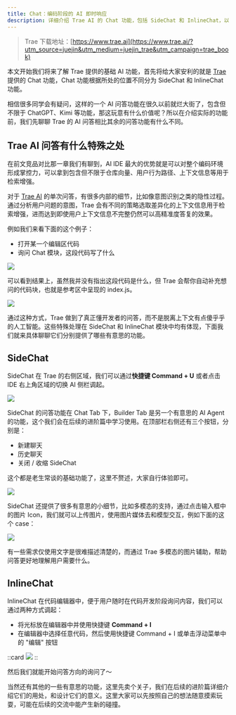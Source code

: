 ```yaml
---
title: Chat：编码阶段的 AI 即时响应
description: 详细介绍 Trae AI 的 Chat 功能，包括 SideChat 和 InlineChat，以及它们如何在编码过程中提供即时的 AI 辅助。
---
```


> Trae 下载地址：[https://www.trae.ai](https://www.trae.ai/?utm_source=juejin&utm_medium=juejin_trae&utm_campaign=trae_book)
>
本文开始我们将来了解 Trae 提供的基础 AI 功能，首先将给大家安利的就是 [Trae](https://www.trae.ai/?utm_source=juejin&utm_medium=juejin_trae&utm_campaign=trae_book) 提供的 Chat 功能，Chat 功能根据所处的位置不同分为 SideChat 和 InlineChat 功能。

相信很多同学会有疑问，这样的一个 AI 问答功能在很久以前就烂大街了，包含但不限于 ChatGPT、Kimi 等功能，那这玩意有什么价值呢？所以在介绍实际的功能前，我们先聊聊 Trae 的 AI 问答相比其余的问答功能有什么不同。

## Trae AI 问答有什么特殊之处

在前文竞品对比那一章我们有聊到，AI IDE 最大的优势就是可以对整个编码环境形成掌控力，可以拿到包含但不限于仓库向量、用户行为路径、上下文信息等用于检索增强。

对于 [Trae AI](https://www.trae.ai/?utm_source=juejin&utm_medium=juejin_trae&utm_campaign=trae_book) 的单次问答，有很多内部的细节，比如像意图识别之类的隐性过程。通过分析用户问题的意图，Trae 会有不同的策略选取差异化的上下文信息用于检索增强，进而达到即使用户上下文信息不完整仍然可以高精准度答复的效果。

例如我们来看下面的这个例子：

-   打开某一个编辑区代码
-   询问 Chat 模块，这段代码写了什么

![](https://p3-juejin.byteimg.com/tos-cn-i-k3u1fbpfcp/0e7aad08b40045c594cdc4af79e705ec~tplv-k3u1fbpfcp-jj-mark:0:0:0:0:q75.image#?w=2394&h=992&s=169876&e=png&b=181a1f)

可以看到结果上，虽然我并没有指出这段代码是什么，但 Trae 会帮你自动补充想问的代码块，也就是参考区中呈现的 index.js。

![](https://p3-juejin.byteimg.com/tos-cn-i-k3u1fbpfcp/4d5f968277384c4a866cae30f6fc64a7~tplv-k3u1fbpfcp-jj-mark:0:0:0:0:q75.image#?w=204&h=192&s=36996&e=png&b=e2e1e0)

通过这种方式，Trae 做到了真正懂开发者的问答，而不是脱离上下文有点傻乎乎的人工智能。这些特殊处理在 SideChat 和 InlineChat 模块中均有体现，下面我们就来具体聊聊它们分别提供了哪些有意思的功能。

## SideChat

SideChat 在 Trae 的右侧区域，我们可以通过**快捷键 Command + U** 或者点击 IDE 右上角区域的切换 AI 侧栏调起。

![](https://p3-juejin.byteimg.com/tos-cn-i-k3u1fbpfcp/672bfaf062d54f3493c058504b9aef22~tplv-k3u1fbpfcp-jj-mark:0:0:0:0:q75.image#?w=338&h=58&s=5701&e=png&b=25272c)

SideChat 的问答功能在 Chat Tab 下，Builder Tab 是另一个有意思的 AI Agent 的功能，这个我们会在后续的进阶篇中学习使用。在顶部栏右侧还有三个按钮，分别是：

-   新建聊天
-   历史聊天
-   关闭 / 收缩 SideChat

这个都是老生常谈的基础功能了，这里不赘述，大家自行体验即可。

![](https://p3-juejin.byteimg.com/tos-cn-i-k3u1fbpfcp/d4cb43e561cf47ed94450680c41989a0~tplv-k3u1fbpfcp-jj-mark:0:0:0:0:q75.image#?w=762&h=1648&s=107139&e=png&b=191b20)

SideChat 还提供了很多有意思的小细节，比如多模态的支持，通过点击输入框中的图片 Icon，我们就可以上传图片，使用图片媒体去和模型交互，例如下面的这个 case：

![](https://p3-juejin.byteimg.com/tos-cn-i-k3u1fbpfcp/2461815c8b1541e4872b2cfd63d0b856~tplv-k3u1fbpfcp-jj-mark:0:0:0:0:q75.image#?w=764&h=1378&s=162763&e=png&b=202329)

有一些需求仅使用文字是很难描述清楚的，而通过 Trae 多模态的图片辅助，帮助问答更好地理解用户需要什么。

## InlineChat

InlineChat 在代码编辑器中，便于用户随时在代码开发阶段询问内容，我们可以通过两种方式调起：

-   将光标放在编辑器中并使用快捷键 **Command + I**
-   在编辑器中选择任意代码，然后使用快捷键 Command + I 或单击浮动菜单中的 "编辑" 按钮

::card
![](https://p3-juejin.byteimg.com/tos-cn-i-k3u1fbpfcp/ae45baf7679b4f2a92d440a20cd6edcc~tplv-k3u1fbpfcp-jj-mark:0:0:0:0:q75.image#?w=1414&h=360&s=51749&e=png&b=191b20)
::

然后我们就能开始问答方向的询问了～

当然还有其他的一些有意思的功能，这里先卖个关子，我们在后续的进阶篇详细介绍它们的用处，和设计它们的意义。这里大家可以先按照自己的想法随意摸索玩耍，可能在后续的交流中能产生新的碰撞。
